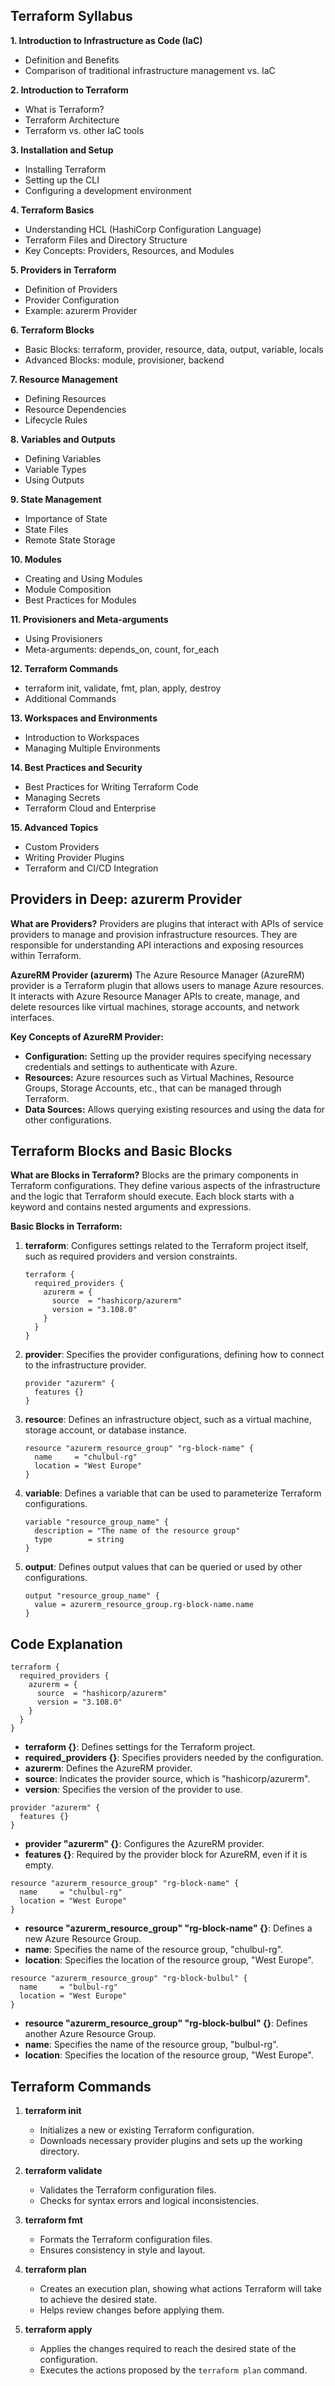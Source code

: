 ## Terraform Syllabus

**1. Introduction to Infrastructure as Code (IaC)**
   - Definition and Benefits
   - Comparison of traditional infrastructure management vs. IaC

**2. Introduction to Terraform**
   - What is Terraform?
   - Terraform Architecture
   - Terraform vs. other IaC tools

**3. Installation and Setup**
   - Installing Terraform
   - Setting up the CLI
   - Configuring a development environment

**4. Terraform Basics**
   - Understanding HCL (HashiCorp Configuration Language)
   - Terraform Files and Directory Structure
   - Key Concepts: Providers, Resources, and Modules

**5. Providers in Terraform**
   - Definition of Providers
   - Provider Configuration
   - Example: azurerm Provider

**6. Terraform Blocks**
   - Basic Blocks: terraform, provider, resource, data, output, variable, locals
   - Advanced Blocks: module, provisioner, backend

**7. Resource Management**
   - Defining Resources
   - Resource Dependencies
   - Lifecycle Rules

**8. Variables and Outputs**
   - Defining Variables
   - Variable Types
   - Using Outputs

**9. State Management**
   - Importance of State
   - State Files
   - Remote State Storage

**10. Modules**
   - Creating and Using Modules
   - Module Composition
   - Best Practices for Modules

**11. Provisioners and Meta-arguments**
   - Using Provisioners
   - Meta-arguments: depends_on, count, for_each

**12. Terraform Commands**
   - terraform init, validate, fmt, plan, apply, destroy
   - Additional Commands

**13. Workspaces and Environments**
   - Introduction to Workspaces
   - Managing Multiple Environments

**14. Best Practices and Security**
   - Best Practices for Writing Terraform Code
   - Managing Secrets
   - Terraform Cloud and Enterprise

**15. Advanced Topics**
   - Custom Providers
   - Writing Provider Plugins
   - Terraform and CI/CD Integration

## Providers in Deep: azurerm Provider

**What are Providers?**
Providers are plugins that interact with APIs of service providers to manage and provision infrastructure resources. They are responsible for understanding API interactions and exposing resources within Terraform.

**AzureRM Provider (azurerm)**
The Azure Resource Manager (AzureRM) provider is a Terraform plugin that allows users to manage Azure resources. It interacts with Azure Resource Manager APIs to create, manage, and delete resources like virtual machines, storage accounts, and network interfaces.

**Key Concepts of AzureRM Provider:**
- **Configuration:** Setting up the provider requires specifying necessary credentials and settings to authenticate with Azure.
- **Resources:** Azure resources such as Virtual Machines, Resource Groups, Storage Accounts, etc., that can be managed through Terraform.
- **Data Sources:** Allows querying existing resources and using the data for other configurations.

## Terraform Blocks and Basic Blocks

**What are Blocks in Terraform?**
Blocks are the primary components in Terraform configurations. They define various aspects of the infrastructure and the logic that Terraform should execute. Each block starts with a keyword and contains nested arguments and expressions.

**Basic Blocks in Terraform:**
1. **terraform**: Configures settings related to the Terraform project itself, such as required providers and version constraints.
   
   ```hcl
   terraform {
     required_providers {
       azurerm = {
         source  = "hashicorp/azurerm"
         version = "3.108.0"
       }
     }
   }
   ```

2. **provider**: Specifies the provider configurations, defining how to connect to the infrastructure provider.

   ```hcl
   provider "azurerm" {
     features {}
   }
   ```

3. **resource**: Defines an infrastructure object, such as a virtual machine, storage account, or database instance.

   ```hcl
   resource "azurerm_resource_group" "rg-block-name" {
     name     = "chulbul-rg"
     location = "West Europe"
   }
   ```

4. **variable**: Defines a variable that can be used to parameterize Terraform configurations.

   ```hcl
   variable "resource_group_name" {
     description = "The name of the resource group"
     type        = string
   }
   ```

5. **output**: Defines output values that can be queried or used by other configurations.

   ```hcl
   output "resource_group_name" {
     value = azurerm_resource_group.rg-block-name.name
   }
   ```

## Code Explanation

```hcl
terraform {
  required_providers {
    azurerm = {
      source  = "hashicorp/azurerm"
      version = "3.108.0"
    }
  }
}
```
- **terraform {}**: Defines settings for the Terraform project.
- **required_providers {}**: Specifies providers needed by the configuration.
- **azurerm**: Defines the AzureRM provider.
- **source**: Indicates the provider source, which is "hashicorp/azurerm".
- **version**: Specifies the version of the provider to use.

```hcl
provider "azurerm" {
  features {}
}
```
- **provider "azurerm" {}**: Configures the AzureRM provider.
- **features {}**: Required by the provider block for AzureRM, even if it is empty.

```hcl
resource "azurerm_resource_group" "rg-block-name" {
  name     = "chulbul-rg"
  location = "West Europe"
}
```
- **resource "azurerm_resource_group" "rg-block-name" {}**: Defines a new Azure Resource Group.
- **name**: Specifies the name of the resource group, "chulbul-rg".
- **location**: Specifies the location of the resource group, "West Europe".

```hcl
resource "azurerm_resource_group" "rg-block-bulbul" {
  name     = "bulbul-rg"
  location = "West Europe"
}
```
- **resource "azurerm_resource_group" "rg-block-bulbul" {}**: Defines another Azure Resource Group.
- **name**: Specifies the name of the resource group, "bulbul-rg".
- **location**: Specifies the location of the resource group, "West Europe".

## Terraform Commands

1. **terraform init**
   - Initializes a new or existing Terraform configuration.
   - Downloads necessary provider plugins and sets up the working directory.

2. **terraform validate**
   - Validates the Terraform configuration files.
   - Checks for syntax errors and logical inconsistencies.

3. **terraform fmt**
   - Formats the Terraform configuration files.
   - Ensures consistency in style and layout.

4. **terraform plan**
   - Creates an execution plan, showing what actions Terraform will take to achieve the desired state.
   - Helps review changes before applying them.

5. **terraform apply**
   - Applies the changes required to reach the desired state of the configuration.
   - Executes the actions proposed by the `terraform plan` command.